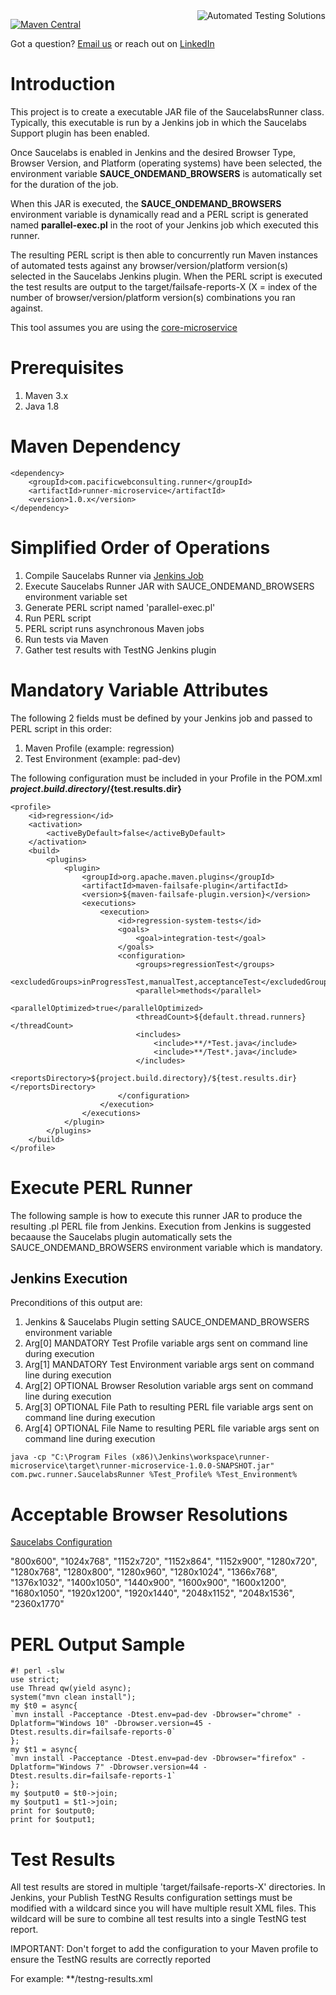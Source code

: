 <a href="http://www.pacificwebconsulting.com/" target="_blank">
    <img src="http://www.pacificwebconsulting.com/wp-content/uploads/2016/11/PWC_logo_sm.jpg" alt="Automated Testing Solutions"
         title="Automated Testing Solutions" align="right" />
</a>

[![Maven Central](https://maven-badges.herokuapp.com/maven-central/com.pacificwebconsulting.runner/runner-microservice/badge.svg?style=plastic)](https://maven-badges.herokuapp.com/maven-central/com.pacificwebconsulting.runner/runner-microservice)

Got a question?  [Email us](http://www.pacificwebconsulting.com/contact/) or reach out on [LinkedIn](https://www.linkedin.com/in/alombardo/) 

# Introduction

This project is to create a executable JAR file of the SaucelabsRunner class.  Typically, this executable is run by a 
Jenkins job in which the Saucelabs Support plugin has been enabled.  

Once Saucelabs is enabled in Jenkins and the desired Browser Type, Browser Version, and Platform (operating systems) 
have been selected, the environment variable **SAUCE_ONDEMAND_BROWSERS** is automatically set for the 
duration of the job. 

When this JAR is executed, the **SAUCE_ONDEMAND_BROWSERS** environment variable is dynamically read and a PERL script 
is generated named **parallel-exec.pl** in the root of your Jenkins job which executed this runner.

The resulting PERL script is then able to concurrently run Maven instances of automated tests 
against any browser/version/platform version(s) selected in the Saucelabs Jenkins plugin. When the PERL script is 
executed the test results are output to the target/failsafe-reports-X (X = index of the number of 
browser/version/platform version(s) combinations you ran against.

This tool assumes you are using the [core-microservice](https://github.com/AnthonyL22/core-microservice/)

# Prerequisites

1. Maven 3.x
2. Java 1.8

# Maven Dependency

```
<dependency>
    <groupId>com.pacificwebconsulting.runner</groupId>
    <artifactId>runner-microservice</artifactId>
    <version>1.0.x</version>
</dependency>
```

# Simplified Order of Operations

1. Compile Saucelabs Runner via [Jenkins Job](https://github.com/AnthonyL22/runner-microservice/)
2. Execute Saucelabs Runner JAR with SAUCE_ONDEMAND_BROWSERS environment variable set
3. Generate PERL script named 'parallel-exec.pl'
4. Run PERL script
5. PERL script runs asynchronous Maven jobs
6. Run tests via Maven
7. Gather test results with TestNG Jenkins plugin


# Mandatory Variable Attributes

The following 2 fields must be defined by your Jenkins job and passed to PERL script in this order:

1. Maven Profile  (example: regression)
2. Test Environment (example: pad-dev)

The following configuration must be included in your Profile in the POM.xml
    **<reportsDirectory>${project.build.directory}/${test.results.dir}</reportsDirectory>**
    
```
<profile>
    <id>regression</id>
    <activation>
        <activeByDefault>false</activeByDefault>
    </activation>
    <build>
        <plugins>
            <plugin>
                <groupId>org.apache.maven.plugins</groupId>
                <artifactId>maven-failsafe-plugin</artifactId>
                <version>${maven-failsafe-plugin.version}</version>
                <executions>
                    <execution>
                        <id>regression-system-tests</id>
                        <goals>
                            <goal>integration-test</goal>
                        </goals>
                        <configuration>
                            <groups>regressionTest</groups>
                            <excludedGroups>inProgressTest,manualTest,acceptanceTest</excludedGroups>
                            <parallel>methods</parallel>
                            <parallelOptimized>true</parallelOptimized>
                            <threadCount>${default.thread.runners}</threadCount>
                            <includes>
                                <include>**/*Test.java</include>
                                <include>**/Test*.java</include>
                            </includes>
                            <reportsDirectory>${project.build.directory}/${test.results.dir}</reportsDirectory>
                        </configuration>
                    </execution>
                </executions>
            </plugin>
        </plugins>
    </build>
</profile>
```    

# Execute PERL Runner
The following sample is how to execute this runner JAR to produce the resulting .pl PERL file from Jenkins.  Execution
from Jenkins is suggested becaause the Saucelabs plugin automatically sets the SAUCE_ONDEMAND_BROWSERS environment 
variable which is mandatory.

## Jenkins Execution
Preconditions of this output are:

1. Jenkins & Saucelabs Plugin setting SAUCE_ONDEMAND_BROWSERS environment variable
2. Arg[0] MANDATORY Test Profile variable args sent on command line during execution
3. Arg[1] MANDATORY Test Environment variable args sent on command line during execution
4. Arg[2] OPTIONAL Browser Resolution variable args sent on command line during execution
5. Arg[3] OPTIONAL File Path to resulting PERL file variable args sent on command line during execution
6. Arg[4] OPTIONAL File Name to resulting PERL file variable args sent on command line during execution

```
java -cp "C:\Program Files (x86)\Jenkins\workspace\runner-microservice\target\runner-microservice-1.0.0-SNAPSHOT.jar" com.pwc.runner.SaucelabsRunner %Test_Profile% %Test_Environment%
```

# Acceptable Browser Resolutions
[Saucelabs Configuration](https://docs.saucelabs.com/reference/test-configuration/)

"800x600", "1024x768", "1152x720", "1152x864", "1152x900", "1280x720", "1280x768", "1280x800", "1280x960",
"1280x1024", "1366x768", "1376x1032", "1400x1050", "1440x900", "1600x900", "1600x1200", "1680x1050",
"1920x1200", "1920x1440", "2048x1152", "2048x1536", "2360x1770"

# PERL Output Sample

```
#! perl -slw
use strict;
use Thread qw(yield async);
system("mvn clean install");
my $t0 = async{
`mvn install -Pacceptance -Dtest.env=pad-dev -Dbrowser="chrome" -Dplatform="Windows 10" -Dbrowser.version=45 -Dtest.results.dir=failsafe-reports-0`
};
my $t1 = async{
`mvn install -Pacceptance -Dtest.env=pad-dev -Dbrowser="firefox" -Dplatform="Windows 7" -Dbrowser.version=44 -Dtest.results.dir=failsafe-reports-1`
};
my $output0 = $t0->join;
my $output1 = $t1->join;
print for $output0;
print for $output1;
```

# Test Results

All test results are stored in multiple 'target/failsafe-reports-X' directories.  In Jenkins, your Publish TestNG 
Results configuration settings must be modified with a wildcard since you will have multiple result XML files.  This
wildcard will be sure to combine all test results into a single TestNG test report.

IMPORTANT: Don't forget to add the <reportsDirectory> configuration to your Maven profile to ensure the TestNG results
are correctly reported

For example: **/testng-results.xml
